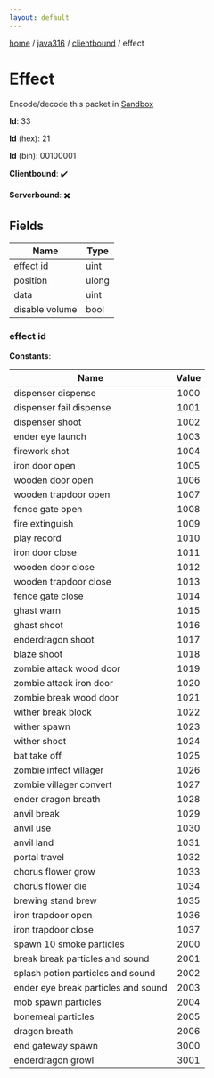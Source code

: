 ```yaml
---
layout: default
---
```


[home](/)  /  [java316](/protocol/java316)  /  [clientbound](/protocol/java316/clientbound)  /  effect

# Effect

Encode/decode this packet in [Sandbox](../../../sandbox/java316#clientbound.effect)

**Id**: 33

**Id** (hex): 21

**Id** (bin): 00100001

**Clientbound**: ✔️

**Serverbound**: ✖️

## Fields

Name | Type
---|---
[effect id](#effect-id) | uint
position | ulong
data | uint
disable volume | bool

### effect id

**Constants**:

Name | Value
---|:---:
dispenser dispense | 1000
dispenser fail dispense | 1001
dispenser shoot | 1002
ender eye launch | 1003
firework shot | 1004
iron door open | 1005
wooden door open | 1006
wooden trapdoor open | 1007
fence gate open | 1008
fire extinguish | 1009
play record | 1010
iron door close | 1011
wooden door close | 1012
wooden trapdoor close | 1013
fence gate close | 1014
ghast warn | 1015
ghast shoot | 1016
enderdragon shoot | 1017
blaze shoot | 1018
zombie attack wood door | 1019
zombie attack iron door | 1020
zombie break wood door | 1021
wither break block | 1022
wither spawn | 1023
wither shoot | 1024
bat take off | 1025
zombie infect villager | 1026
zombie villager convert | 1027
ender dragon breath | 1028
anvil break | 1029
anvil use | 1030
anvil land | 1031
portal travel | 1032
chorus flower grow | 1033
chorus flower die | 1034
brewing stand brew | 1035
iron trapdoor open | 1036
iron trapdoor close | 1037
spawn 10 smoke particles | 2000
break break particles and sound | 2001
splash potion particles and sound | 2002
ender eye break particles and sound | 2003
mob spawn particles | 2004
bonemeal particles | 2005
dragon breath | 2006
end gateway spawn | 3000
enderdragon growl | 3001
